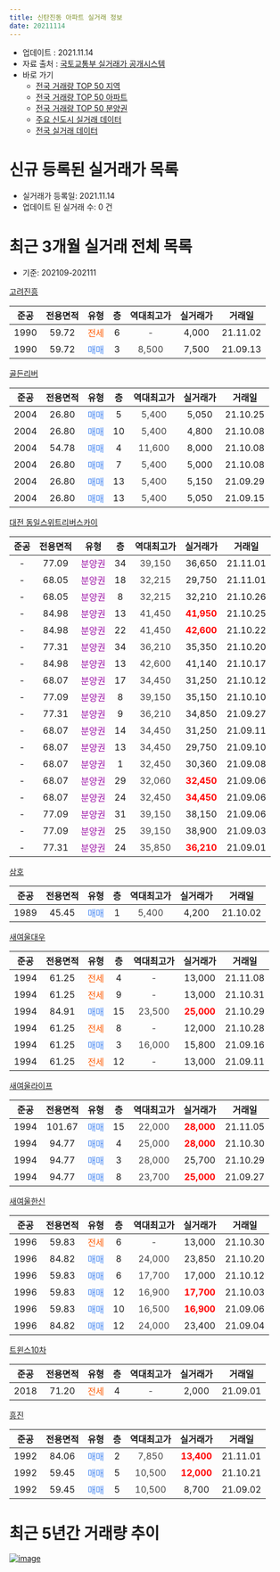 ```yaml
---
title: 신탄진동 아파트 실거래 정보
date: 20211114
---
```


* 업데이트 : 2021.11.14
* 자료 출처 : [국토교통부 실거래가 공개시스템](http://rt.molit.go.kr)
* 바로 가기
    * [전국 거래량 TOP 50 지역](https://apt-info.github.io/apt-trade-info/tr)
    * [전국 거래량 TOP 50 아파트](https://apt-info.github.io/apt-trade-info/ta)
    * [전국 거래량 TOP 50 분양권](https://apt-info.github.io/apt-trade-info/tb)
    * [주요 신도시 실거래 데이터](https://apt-info.github.io/apt-trade-info/newtown)
    * [전국 실거래 데이터](https://apt-info.github.io/apt-trade-info/all)



<script async src="https://pagead2.googlesyndication.com/pagead/js/adsbygoogle.js"></script>
<!-- 기본광고 -->
<ins class="adsbygoogle"
     style="display:block"
     data-ad-client="ca-pub-1142216861245946"
     data-ad-slot="4805727019"
     data-ad-format="auto"
     data-full-width-responsive="true"></ins>
<script>
     (adsbygoogle = window.adsbygoogle || []).push({});
</script>


# 신규 등록된 실거래가 목록

* 실거래가 등록일: 2021.11.14
* 업데이트 된 실거래 수: 0 건




<script async src="https://pagead2.googlesyndication.com/pagead/js/adsbygoogle.js"></script>
<!-- 기본광고 -->
<ins class="adsbygoogle"
     style="display:block"
     data-ad-client="ca-pub-1142216861245946"
     data-ad-slot="4805727019"
     data-ad-format="auto"
     data-full-width-responsive="true"></ins>
<script>
     (adsbygoogle = window.adsbygoogle || []).push({});
</script>


# 최근 3개월 실거래 전체 목록
* 기준: 202109-202111


[고려진흥](https://search.naver.com/search.naver?query=%EA%B3%A0%EB%A0%A4%EC%A7%84%ED%9D%A5)

|준공|전용면적|유형|층|역대최고가|실거래가|거래일|
|:---:|:---:|:---:|:---:|:---:|:---:|:---:|
|1990|59.72|<span style="color:#FF5A00">전세</span>|6|<span style="color:#444444">-</span>|4,000|21.11.02|
|1990|59.72|<span style="color:#4285F3">매매</span>|3|<span style="color:#444444">8,500</span>|7,500|21.09.13|

[골든리버](https://search.naver.com/search.naver?query=%EA%B3%A8%EB%93%A0%EB%A6%AC%EB%B2%84)

|준공|전용면적|유형|층|역대최고가|실거래가|거래일|
|:---:|:---:|:---:|:---:|:---:|:---:|:---:|
|2004|26.80|<span style="color:#4285F3">매매</span>|5|<span style="color:#444444">5,400</span>|5,050|21.10.25|
|2004|26.80|<span style="color:#4285F3">매매</span>|10|<span style="color:#444444">5,400</span>|4,800|21.10.08|
|2004|54.78|<span style="color:#4285F3">매매</span>|4|<span style="color:#444444">11,600</span>|8,000|21.10.08|
|2004|26.80|<span style="color:#4285F3">매매</span>|7|<span style="color:#444444">5,400</span>|5,000|21.10.08|
|2004|26.80|<span style="color:#4285F3">매매</span>|13|<span style="color:#444444">5,400</span>|5,150|21.09.29|
|2004|26.80|<span style="color:#4285F3">매매</span>|13|<span style="color:#444444">5,400</span>|5,050|21.09.15|

[대전 동일스위트리버스카이](https://search.naver.com/search.naver?query=%EB%8C%80%EC%A0%84+%EB%8F%99%EC%9D%BC%EC%8A%A4%EC%9C%84%ED%8A%B8%EB%A6%AC%EB%B2%84%EC%8A%A4%EC%B9%B4%EC%9D%B4)

|준공|전용면적|유형|층|역대최고가|실거래가|거래일|
|:---:|:---:|:---:|:---:|:---:|:---:|:---:|
|-|77.09|<span style="color:#9C11A5">분양권</span>|34|<span style="color:#444444">39,150</span>|36,650|21.11.01|
|-|68.05|<span style="color:#9C11A5">분양권</span>|18|<span style="color:#444444">32,215</span>|29,750|21.11.01|
|-|68.05|<span style="color:#9C11A5">분양권</span>|8|<span style="color:#444444">32,215</span>|32,210|21.10.26|
|-|84.98|<span style="color:#9C11A5">분양권</span>|13|<span style="color:#444444">41,450</span>|<b><span style="color:#FF0000">41,950</span></b>|21.10.25|
|-|84.98|<span style="color:#9C11A5">분양권</span>|22|<span style="color:#444444">41,450</span>|<b><span style="color:#FF0000">42,600</span></b>|21.10.22|
|-|77.31|<span style="color:#9C11A5">분양권</span>|34|<span style="color:#444444">36,210</span>|35,350|21.10.20|
|-|84.98|<span style="color:#9C11A5">분양권</span>|13|<span style="color:#444444">42,600</span>|41,140|21.10.17|
|-|68.07|<span style="color:#9C11A5">분양권</span>|17|<span style="color:#444444">34,450</span>|31,250|21.10.12|
|-|77.09|<span style="color:#9C11A5">분양권</span>|8|<span style="color:#444444">39,150</span>|35,150|21.10.10|
|-|77.31|<span style="color:#9C11A5">분양권</span>|9|<span style="color:#444444">36,210</span>|34,850|21.09.27|
|-|68.07|<span style="color:#9C11A5">분양권</span>|14|<span style="color:#444444">34,450</span>|31,250|21.09.11|
|-|68.07|<span style="color:#9C11A5">분양권</span>|13|<span style="color:#444444">34,450</span>|29,750|21.09.10|
|-|68.07|<span style="color:#9C11A5">분양권</span>|1|<span style="color:#444444">32,450</span>|30,360|21.09.08|
|-|68.07|<span style="color:#9C11A5">분양권</span>|29|<span style="color:#444444">32,060</span>|<b><span style="color:#FF0000">32,450</span></b>|21.09.06|
|-|68.07|<span style="color:#9C11A5">분양권</span>|24|<span style="color:#444444">32,450</span>|<b><span style="color:#FF0000">34,450</span></b>|21.09.06|
|-|77.09|<span style="color:#9C11A5">분양권</span>|31|<span style="color:#444444">39,150</span>|38,150|21.09.06|
|-|77.09|<span style="color:#9C11A5">분양권</span>|25|<span style="color:#444444">39,150</span>|38,900|21.09.03|
|-|77.31|<span style="color:#9C11A5">분양권</span>|24|<span style="color:#444444">35,850</span>|<b><span style="color:#FF0000">36,210</span></b>|21.09.01|

[삼호](https://search.naver.com/search.naver?query=%EC%82%BC%ED%98%B8)

|준공|전용면적|유형|층|역대최고가|실거래가|거래일|
|:---:|:---:|:---:|:---:|:---:|:---:|:---:|
|1989|45.45|<span style="color:#4285F3">매매</span>|1|<span style="color:#444444">5,400</span>|4,200|21.10.02|

[새여울대우](https://search.naver.com/search.naver?query=%EC%83%88%EC%97%AC%EC%9A%B8%EB%8C%80%EC%9A%B0)

|준공|전용면적|유형|층|역대최고가|실거래가|거래일|
|:---:|:---:|:---:|:---:|:---:|:---:|:---:|
|1994|61.25|<span style="color:#FF5A00">전세</span>|4|<span style="color:#444444">-</span>|13,000|21.11.08|
|1994|61.25|<span style="color:#FF5A00">전세</span>|9|<span style="color:#444444">-</span>|13,000|21.10.31|
|1994|84.91|<span style="color:#4285F3">매매</span>|15|<span style="color:#444444">23,500</span>|<b><span style="color:#FF0000">25,000</span></b>|21.10.29|
|1994|61.25|<span style="color:#FF5A00">전세</span>|8|<span style="color:#444444">-</span>|12,000|21.10.28|
|1994|61.25|<span style="color:#4285F3">매매</span>|3|<span style="color:#444444">16,000</span>|15,800|21.09.16|
|1994|61.25|<span style="color:#FF5A00">전세</span>|12|<span style="color:#444444">-</span>|13,000|21.09.11|

[새여울라이프](https://search.naver.com/search.naver?query=%EC%83%88%EC%97%AC%EC%9A%B8%EB%9D%BC%EC%9D%B4%ED%94%84)

|준공|전용면적|유형|층|역대최고가|실거래가|거래일|
|:---:|:---:|:---:|:---:|:---:|:---:|:---:|
|1994|101.67|<span style="color:#4285F3">매매</span>|15|<span style="color:#444444">22,000</span>|<b><span style="color:#FF0000">28,000</span></b>|21.11.05|
|1994|94.77|<span style="color:#4285F3">매매</span>|4|<span style="color:#444444">25,000</span>|<b><span style="color:#FF0000">28,000</span></b>|21.10.30|
|1994|94.77|<span style="color:#4285F3">매매</span>|3|<span style="color:#444444">28,000</span>|25,700|21.10.29|
|1994|94.77|<span style="color:#4285F3">매매</span>|8|<span style="color:#444444">23,700</span>|<b><span style="color:#FF0000">25,000</span></b>|21.09.27|

[새여울한신](https://search.naver.com/search.naver?query=%EC%83%88%EC%97%AC%EC%9A%B8%ED%95%9C%EC%8B%A0)

|준공|전용면적|유형|층|역대최고가|실거래가|거래일|
|:---:|:---:|:---:|:---:|:---:|:---:|:---:|
|1996|59.83|<span style="color:#FF5A00">전세</span>|6|<span style="color:#444444">-</span>|13,000|21.10.30|
|1996|84.82|<span style="color:#4285F3">매매</span>|8|<span style="color:#444444">24,000</span>|23,850|21.10.20|
|1996|59.83|<span style="color:#4285F3">매매</span>|6|<span style="color:#444444">17,700</span>|17,000|21.10.12|
|1996|59.83|<span style="color:#4285F3">매매</span>|12|<span style="color:#444444">16,900</span>|<b><span style="color:#FF0000">17,700</span></b>|21.10.03|
|1996|59.83|<span style="color:#4285F3">매매</span>|10|<span style="color:#444444">16,500</span>|<b><span style="color:#FF0000">16,900</span></b>|21.09.06|
|1996|84.82|<span style="color:#4285F3">매매</span>|12|<span style="color:#444444">24,000</span>|23,400|21.09.04|


<script async src="https://pagead2.googlesyndication.com/pagead/js/adsbygoogle.js"></script>
<!-- 기본광고 -->
<ins class="adsbygoogle"
     style="display:block"
     data-ad-client="ca-pub-1142216861245946"
     data-ad-slot="4805727019"
     data-ad-format="auto"
     data-full-width-responsive="true"></ins>
<script>
     (adsbygoogle = window.adsbygoogle || []).push({});
</script>


[트윈스10차](https://search.naver.com/search.naver?query=%ED%8A%B8%EC%9C%88%EC%8A%A410%EC%B0%A8)

|준공|전용면적|유형|층|역대최고가|실거래가|거래일|
|:---:|:---:|:---:|:---:|:---:|:---:|:---:|
|2018|71.20|<span style="color:#FF5A00">전세</span>|4|<span style="color:#444444">-</span>|2,000|21.09.01|

[흥진](https://search.naver.com/search.naver?query=%ED%9D%A5%EC%A7%84)

|준공|전용면적|유형|층|역대최고가|실거래가|거래일|
|:---:|:---:|:---:|:---:|:---:|:---:|:---:|
|1992|84.06|<span style="color:#4285F3">매매</span>|2|<span style="color:#444444">7,850</span>|<b><span style="color:#FF0000">13,400</span></b>|21.11.01|
|1992|59.45|<span style="color:#4285F3">매매</span>|5|<span style="color:#444444">10,500</span>|<b><span style="color:#FF0000">12,000</span></b>|21.10.21|
|1992|59.45|<span style="color:#4285F3">매매</span>|5|<span style="color:#444444">10,500</span>|8,700|21.09.02|



<script async src="https://pagead2.googlesyndication.com/pagead/js/adsbygoogle.js"></script>
<!-- 기본광고 -->
<ins class="adsbygoogle"
     style="display:block"
     data-ad-client="ca-pub-1142216861245946"
     data-ad-slot="4805727019"
     data-ad-format="auto"
     data-full-width-responsive="true"></ins>
<script>
     (adsbygoogle = window.adsbygoogle || []).push({});
</script>


# 최근 5년간 거래량 추이


<div style="width:100%;">
    <canvas id="deal_progress" height="200"></canvas>
</div>

<script>
new Chart(document.getElementById("deal_progress"), {
    type: 'line',
    data: {
        labels: ['16.01','16.02','16.03','16.04','16.05','16.06','16.07','16.08','16.09','16.10','16.11','16.12','17.01','17.02','17.03','17.04','17.05','17.06','17.07','17.08','17.09','17.10','17.11','17.12','18.01','18.02','18.03','18.04','18.05','18.06','18.07','18.08','18.09','18.10','18.11','18.12','19.01','19.02','19.03','19.04','19.05','19.06','19.07','19.08','19.09','19.10','19.11','19.12','20.01','20.02','20.03','20.04','20.05','20.06','20.07','20.08','20.09','20.10','20.11','20.12','21.01','21.02','21.03','21.04','21.05','21.06','21.07','21.08','21.09','21.10','21.11'],
        datasets: [{
            label: '매매/분양권',
            data: [4,4,6,5,3,5,6,5,8,11,9,4,4,5,7,5,6,6,5,6,5,6,3,3,3,7,7,10,3,3,9,16,10,4,7,1,2,9,5,3,221,40,49,106,73,43,28,33,26,40,39,19,105,48,31,27,17,60,76,72,40,31,34,29,29,25,19,25,17,19,4],
            borderColor: "rgba(66, 133, 243, 1)",
            backgroundColor: "rgba(66, 133, 243, 0.05)",
            borderWidth: 1,
            pointRadius: 0,
            fill: false,
            lineTension: 0
        },{
            label: '전/월세',
            data: [4,2,6,6,3,2,1,4,5,2,1,2,1,4,3,1,4,2,3,1,2,5,4,1,6,2,1,1,3,2,2,1,3,3,2,1,3,2,2,3,0,4,2,1,0,4,0,1,4,5,2,3,4,3,2,1,2,1,4,3,2,4,1,0,1,1,3,1,2,3,2],
            borderColor: "rgba(255, 90, 0, 1)",
            backgroundColor: "rgba(255, 90, 0, 0.05)",
            borderWidth: 1,
            pointRadius: 0,
            fill: false,
            lineTension: 0
        },{
            label: '합계',
            data: [8,6,12,11,6,7,7,9,13,13,10,6,5,9,10,6,10,8,8,7,7,11,7,4,9,9,8,11,6,5,11,17,13,7,9,2,5,11,7,6,221,44,51,107,73,47,28,34,30,45,41,22,109,51,33,28,19,61,80,75,42,35,35,29,30,26,22,26,19,22,6],
            borderColor: "rgba(0, 0, 0, 1)",
            backgroundColor: "rgba(0, 0, 0, 0.03)",
            borderWidth: 0.1,
            pointRadius: 0,
            fill: true,
            lineTension: 0
        }
        ]
    },
    options: {
        responsive: true,
        title: {
            display: false
        },
        tooltips: {
            mode: 'index',
            intersect: false
        },
        hover: {
            mode: 'nearest',
            intersect: true
        },
        scales: {
            xAxes: [{
                display: true,
                scaleLabel: {
                    display: true,
                    labelString: '년/월'
                }
            }],
            yAxes: [{
                display: true,
                ticks: {
                    suggestedMin: 0,
                },
                scaleLabel: {
                    display: true,
                    labelString: '실거래 수'
                }
            }]
        }
    }
});

</script>


[![image](https://apt-info.github.io/images/2020-01-03-apt-trade-info/1024x500.png)](https://play.google.com/store/apps/details?id=com.aptinfo.apttradeinfo)

